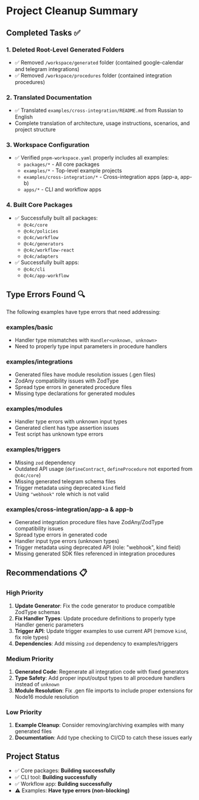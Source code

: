# Project Cleanup Summary

## Completed Tasks ✅

### 1. Deleted Root-Level Generated Folders
- ✅ Removed `/workspace/generated` folder (contained google-calendar and telegram integrations)
- ✅ Removed `/workspace/procedures` folder (contained integration procedures)

### 2. Translated Documentation
- ✅ Translated `examples/cross-integration/README.md` from Russian to English
- Complete translation of architecture, usage instructions, scenarios, and project structure

### 3. Workspace Configuration
- ✅ Verified `pnpm-workspace.yaml` properly includes all examples:
  - `packages/*` - All core packages
  - `examples/*` - Top-level example projects  
  - `examples/cross-integration/*` - Cross-integration apps (app-a, app-b)
  - `apps/*` - CLI and workflow apps

### 4. Built Core Packages
- ✅ Successfully built all packages:
  - `@c4c/core`
  - `@c4c/policies`
  - `@c4c/workflow`
  - `@c4c/generators`
  - `@c4c/workflow-react`
  - `@c4c/adapters`
- ✅ Successfully built apps:
  - `@c4c/cli`
  - `@c4c/app-workflow`

## Type Errors Found 🔍

The following examples have type errors that need addressing:

### examples/basic
- Handler type mismatches with `Handler<unknown, unknown>`
- Need to properly type input parameters in procedure handlers

### examples/integrations
- Generated files have module resolution issues (.gen files)
- ZodAny compatibility issues with ZodType
- Spread type errors in generated procedure files
- Missing type declarations for generated modules

### examples/modules
- Handler type errors with unknown input types
- Generated client has type assertion issues
- Test script has unknown type errors

### examples/triggers
- Missing `zod` dependency
- Outdated API usage (`defineContract`, `defineProcedure` not exported from `@c4c/core`)
- Missing generated telegram schema files
- Trigger metadata using deprecated `kind` field
- Using `"webhook"` role which is not valid

### examples/cross-integration/app-a & app-b
- Generated integration procedure files have ZodAny/ZodType compatibility issues  
- Spread type errors in generated code
- Handler input type errors (unknown types)
- Trigger metadata using deprecated API (role: "webhook", kind field)
- Missing generated SDK files referenced in integration procedures

## Recommendations 📋

### High Priority
1. **Update Generator**: Fix the code generator to produce compatible ZodType schemas
2. **Fix Handler Types**: Update procedure definitions to properly type Handler generic parameters
3. **Trigger API**: Update trigger examples to use current API (remove `kind`, fix role types)
4. **Dependencies**: Add missing `zod` dependency to examples/triggers

### Medium Priority
1. **Generated Code**: Regenerate all integration code with fixed generators
2. **Type Safety**: Add proper input/output types to all procedure handlers instead of `unknown`
3. **Module Resolution**: Fix .gen file imports to include proper extensions for Node16 module resolution

### Low Priority  
1. **Example Cleanup**: Consider removing/archiving examples with many generated files
2. **Documentation**: Add type checking to CI/CD to catch these issues early

## Project Status
- ✅ Core packages: **Building successfully**
- ✅ CLI tool: **Building successfully**  
- ✅ Workflow app: **Building successfully**
- ⚠️ Examples: **Have type errors (non-blocking)**

